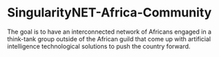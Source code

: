 # SingularityNET-Africa-Community
The goal is to have an interconnected network of Africans engaged in a think-tank group outside of the African guild that come up with artificial intelligence technological solutions to push the country forward. 
